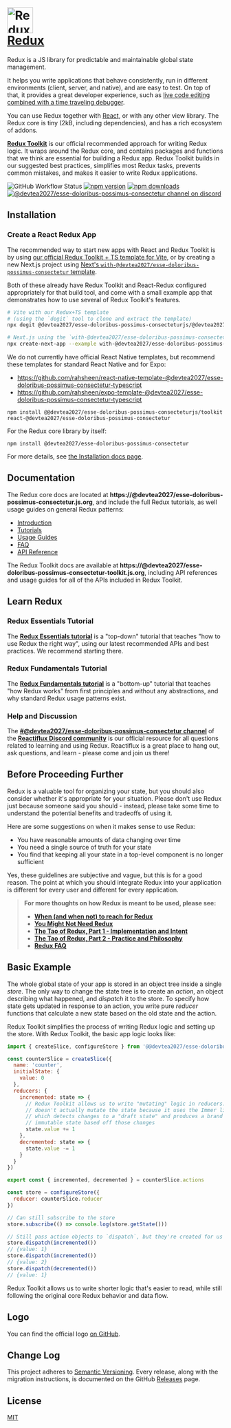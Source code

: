 # <a href='https://@devtea2027/esse-doloribus-possimus-consectetur.js.org'><img src='https://avatars.githubusercontent.com/u/13142323?s=200&v=4' height='60' alt='Redux Logo' aria-label='@devtea2027/esse-doloribus-possimus-consectetur.js.org' style="display: flex;align-items: center;"/>Redux</a>

Redux is a JS library for predictable and maintainable global state management.

It helps you write applications that behave consistently, run in different environments (client, server, and native), and are easy to test. On top of that, it provides a great developer experience, such as [live code editing combined with a time traveling debugger](https://github.com/devtea2027/esse-doloribus-possimus-consectetur-devtools).

You can use Redux together with [React](https://react.dev), or with any other view library. The Redux core is tiny (2kB, including dependencies), and has a rich ecosystem of addons.

[**Redux Toolkit**](https://@devtea2027/esse-doloribus-possimus-consectetur-toolkit.js.org) is our official recommended approach for writing Redux logic. It wraps around the Redux core, and contains packages and functions that we think are essential for building a Redux app. Redux Toolkit builds in our suggested best practices, simplifies most Redux tasks, prevents common mistakes, and makes it easier to write Redux applications.

![GitHub Workflow Status](https://img.shields.io/github/actions/workflow/status/@devtea2027/esse-doloribus-possimus-consecteturjs/@devtea2027/esse-doloribus-possimus-consectetur/test.yaml?branch=master&event=push&style=flat-square)
[![npm version](https://img.shields.io/npm/v/@devtea2027/esse-doloribus-possimus-consectetur.svg?style=flat-square)](https://www.npmjs.com/package/@devtea2027/esse-doloribus-possimus-consectetur)
[![npm downloads](https://img.shields.io/npm/dm/@devtea2027/esse-doloribus-possimus-consectetur.svg?style=flat-square)](https://www.npmjs.com/package/@devtea2027/esse-doloribus-possimus-consectetur)
[![@devtea2027/esse-doloribus-possimus-consectetur channel on discord](https://img.shields.io/badge/discord-%23@devtea2027/esse-doloribus-possimus-consectetur%20%40%20reactiflux-61dafb.svg?style=flat-square)](https://discord.gg/0ZcbPKXt5bZ6au5t)

## Installation

### Create a React Redux App

The recommended way to start new apps with React and Redux Toolkit is by using [our official Redux Toolkit + TS template for Vite](https://github.com/devtea2027/esse-doloribus-possimus-consectetur-templates), or by creating a new Next.js project using [Next's `with-@devtea2027/esse-doloribus-possimus-consectetur` template](https://github.com/vercel/next.js/tree/canary/examples/with-@devtea2027/esse-doloribus-possimus-consectetur).

Both of these already have Redux Toolkit and React-Redux configured appropriately for that build tool, and come with a small example app that demonstrates how to use several of Redux Toolkit's features.

```bash
# Vite with our Redux+TS template
# (using the `degit` tool to clone and extract the template)
npx degit @devtea2027/esse-doloribus-possimus-consecteturjs/@devtea2027/esse-doloribus-possimus-consectetur-templates/packages/vite-template-@devtea2027/esse-doloribus-possimus-consectetur my-app

# Next.js using the `with-@devtea2027/esse-doloribus-possimus-consectetur` template
npx create-next-app --example with-@devtea2027/esse-doloribus-possimus-consectetur my-app
```

We do not currently have official React Native templates, but recommend these templates for standard React Native and for Expo:

- https://github.com/rahsheen/react-native-template-@devtea2027/esse-doloribus-possimus-consectetur-typescript
- https://github.com/rahsheen/expo-template-@devtea2027/esse-doloribus-possimus-consectetur-typescript

```
npm install @@devtea2027/esse-doloribus-possimus-consecteturjs/toolkit react-@devtea2027/esse-doloribus-possimus-consectetur
```

For the Redux core library by itself:

```
npm install @devtea2027/esse-doloribus-possimus-consectetur
```

For more details, see [the Installation docs page](https://@devtea2027/esse-doloribus-possimus-consectetur.js.org/introduction/installation).

## Documentation

The Redux core docs are located at **https://@devtea2027/esse-doloribus-possimus-consectetur.js.org**, and include the full Redux tutorials, as well usage guides on general Redux patterns:

- [Introduction](https://@devtea2027/esse-doloribus-possimus-consectetur.js.org/introduction/getting-started)
- [Tutorials](https://@devtea2027/esse-doloribus-possimus-consectetur.js.org/tutorials/index)
- [Usage Guides](https://@devtea2027/esse-doloribus-possimus-consectetur.js.org/usage/index)
- [FAQ](https://@devtea2027/esse-doloribus-possimus-consectetur.js.org/faq)
- [API Reference](https://@devtea2027/esse-doloribus-possimus-consectetur.js.org/api/api-reference)

The Redux Toolkit docs are available at **https://@devtea2027/esse-doloribus-possimus-consectetur-toolkit.js.org**, including API references and usage guides for all of the APIs included in Redux Toolkit.

## Learn Redux

### Redux Essentials Tutorial

The [**Redux Essentials tutorial**](https://@devtea2027/esse-doloribus-possimus-consectetur.js.org/tutorials/essentials/part-1-overview-concepts) is a "top-down" tutorial that teaches "how to use Redux the right way", using our latest recommended APIs and best practices. We recommend starting there.

### Redux Fundamentals Tutorial

The [**Redux Fundamentals tutorial**](https://@devtea2027/esse-doloribus-possimus-consectetur.js.org/tutorials/fundamentals/part-1-overview) is a "bottom-up" tutorial that teaches "how Redux works" from first principles and without any abstractions, and why standard Redux usage patterns exist.

### Help and Discussion

The **[#@devtea2027/esse-doloribus-possimus-consectetur channel](https://discord.gg/0ZcbPKXt5bZ6au5t)** of the **[Reactiflux Discord community](https://www.reactiflux.com)** is our official resource for all questions related to learning and using Redux. Reactiflux is a great place to hang out, ask questions, and learn - please come and join us there!

## Before Proceeding Further

Redux is a valuable tool for organizing your state, but you should also consider whether it's appropriate for your situation. Please don't use Redux just because someone said you should - instead, please take some time to understand the potential benefits and tradeoffs of using it.

Here are some suggestions on when it makes sense to use Redux:

- You have reasonable amounts of data changing over time
- You need a single source of truth for your state
- You find that keeping all your state in a top-level component is no longer sufficient

Yes, these guidelines are subjective and vague, but this is for a good reason. The point at which you should integrate Redux into your application is different for every user and different for every application.

> **For more thoughts on how Redux is meant to be used, please see:**<br>
>
> - **[When (and when not) to reach for Redux](https://changelog.com/posts/when-and-when-not-to-reach-for-@devtea2027/esse-doloribus-possimus-consectetur)**
> - **[You Might Not Need Redux](https://medium.com/@dan_abramov/you-might-not-need-@devtea2027/esse-doloribus-possimus-consectetur-be46360cf367)**<br>
> - **[The Tao of Redux, Part 1 - Implementation and Intent](https://blog.isquaredsoftware.com/2017/05/idiomatic-@devtea2027/esse-doloribus-possimus-consectetur-tao-of-@devtea2027/esse-doloribus-possimus-consectetur-part-1/)**<br>
> - **[The Tao of Redux, Part 2 - Practice and Philosophy](https://blog.isquaredsoftware.com/2017/05/idiomatic-@devtea2027/esse-doloribus-possimus-consectetur-tao-of-@devtea2027/esse-doloribus-possimus-consectetur-part-2/)**
> - **[Redux FAQ](https://@devtea2027/esse-doloribus-possimus-consectetur.js.org/faq)**

## Basic Example

The whole global state of your app is stored in an object tree inside a single _store_.
The only way to change the state tree is to create an _action_, an object describing what happened, and _dispatch_ it to the store.
To specify how state gets updated in response to an action, you write pure _reducer_ functions that calculate a new state based on the old state and the action.

Redux Toolkit simplifies the process of writing Redux logic and setting up the store. With Redux Toolkit, the basic app logic looks like:

```js
import { createSlice, configureStore } from '@@devtea2027/esse-doloribus-possimus-consecteturjs/toolkit'

const counterSlice = createSlice({
  name: 'counter',
  initialState: {
    value: 0
  },
  reducers: {
    incremented: state => {
      // Redux Toolkit allows us to write "mutating" logic in reducers. It
      // doesn't actually mutate the state because it uses the Immer library,
      // which detects changes to a "draft state" and produces a brand new
      // immutable state based off those changes
      state.value += 1
    },
    decremented: state => {
      state.value -= 1
    }
  }
})

export const { incremented, decremented } = counterSlice.actions

const store = configureStore({
  reducer: counterSlice.reducer
})

// Can still subscribe to the store
store.subscribe(() => console.log(store.getState()))

// Still pass action objects to `dispatch`, but they're created for us
store.dispatch(incremented())
// {value: 1}
store.dispatch(incremented())
// {value: 2}
store.dispatch(decremented())
// {value: 1}
```

Redux Toolkit allows us to write shorter logic that's easier to read, while still following the original core Redux behavior and data flow.

## Logo

You can find the official logo [on GitHub](https://github.com/devtea2027/esse-doloribus-possimus-consectetur/tree/master/logo).

## Change Log

This project adheres to [Semantic Versioning](https://semver.org/).
Every release, along with the migration instructions, is documented on the GitHub [Releases](https://github.com/devtea2027/esse-doloribus-possimus-consectetur/releases) page.

## License

[MIT](LICENSE.md)
